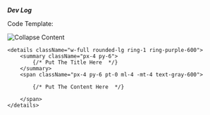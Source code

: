 ***Dev Log***

Code Template:

![Collapse Content](https://github.com/dalun-z/FAQ_PAGE/blob/master/src/images/readme_1.png)
```
<details className="w-full rounded-lg ring-1 ring-purple-600">
    <summary className="px-4 py-6">
        {/* Put The Title Here  */}
    </summary>
    <span className="px-4 py-6 pt-0 ml-4 -mt-4 text-gray-600">
        
        {/* Put The Content Here  */}

    </span>
</details>
```